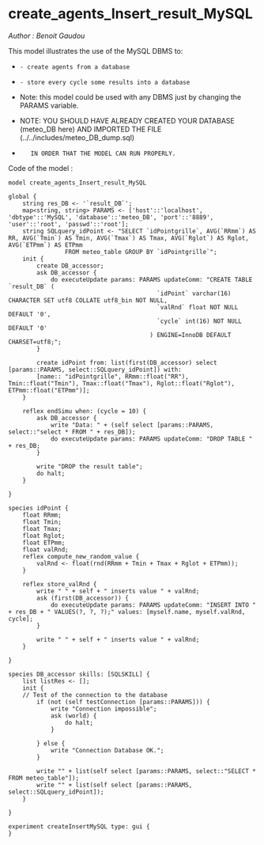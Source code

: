 [//]: # (keyword|operator_not)
[//]: # (keyword|skill_SQLSKILL)
[//]: # (keyword|concept_database)
#  create_agents_Insert_result_MySQL


_Author : Benoit Gaudou_

This model illustrates the use of the MySQL DBMS to: 

 *     - create agents from a database
 
 *     - store every cycle some results into a database
 
 
 *  Note: this model could be used with any DBMS just by changing the PARAMS variable.
 
 
 *  NOTE: YOU SHOULD HAVE ALREADY CREATED YOUR DATABASE (meteo_DB here) AND IMPORTED THE FILE (../../includes/meteo_DB_dump.sql)
 *        IN ORDER THAT THE MODEL CAN RUN PROPERLY.


Code of the model : 

```
model create_agents_Insert_result_MySQL 

global {
	string res_DB <- '`result_DB`';
	map<string, string> PARAMS <- ['host'::'localhost', 'dbtype'::'MySQL', 'database'::'meteo_DB', 'port'::'8889', 'user'::'root', 'passwd'::'root'];
	string SQLquery_idPoint <- "SELECT `idPointgrille`, AVG(`RRmm`) AS RR, AVG(`Tmin`) AS Tmin, AVG(`Tmax`) AS Tmax, AVG(`Rglot`) AS Rglot, AVG(`ETPmm`) AS ETPmm
    			FROM meteo_table GROUP BY `idPointgrille`";
	init {
		create DB_accessor;
		ask DB_accessor {
			do executeUpdate params: PARAMS updateComm: "CREATE TABLE `result_DB` (
										  `idPoint` varchar(16) CHARACTER SET utf8 COLLATE utf8_bin NOT NULL,
										  `valRnd` float NOT NULL DEFAULT '0',
										  `cycle` int(16) NOT NULL DEFAULT '0'
										) ENGINE=InnoDB DEFAULT CHARSET=utf8;";
		}

		create idPoint from: list(first(DB_accessor) select [params::PARAMS, select::SQLquery_idPoint]) with:
		[name:: "idPointgrille", RRmm::float("RR"), Tmin::float("Tmin"), Tmax::float("Tmax"), Rglot::float("Rglot"), ETPmm::float("ETPmm")];
	}

	reflex endSimu when: (cycle = 10) {
		ask DB_accessor {
			write "Data: " + (self select [params::PARAMS, select::"select * FROM " + res_DB]);
			do executeUpdate params: PARAMS updateComm: "DROP TABLE " + res_DB;
		}

		write "DROP the result table";
		do halt; 
	}

}

species idPoint {
	float RRmm;
	float Tmin;
	float Tmax;
	float Rglot;
	float ETPmm;
	float valRnd;
	reflex compute_new_random_value {
		valRnd <- float(rnd(RRmm + Tmin + Tmax + Rglot + ETPmm));
	}

	reflex store_valRnd {
		write " " + self + " inserts value " + valRnd;
		ask (first(DB_accessor)) {
			do executeUpdate params: PARAMS updateComm: "INSERT INTO " + res_DB + " VALUES(?, ?, ?);" values: [myself.name, myself.valRnd, cycle];
		}

		write " " + self + " inserts value " + valRnd;
	}

}

species DB_accessor skills: [SQLSKILL] {
	list listRes <- [];
	init {
	// Test of the connection to the database
		if (not (self testConnection [params::PARAMS])) {
			write "Connection impossible";
			ask (world) {
				do halt;
			}

		} else {
			write "Connection Database OK.";
		}

		write "" + list(self select [params::PARAMS, select::"SELECT * FROM meteo_table"]);
		write "" + list(self select [params::PARAMS, select::SQLquery_idPoint]);
	}

}

experiment createInsertMySQL type: gui {
}
   
```

